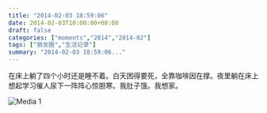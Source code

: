 ```yaml
---
title: "2014-02-03 18:59:06"
date: 2014-02-03T10:00:00+08:00
draft: false
categories: ["moments","2014","2014-02"]
tags: ["朋友圈","生活记录"]
summary: "2014-02-03 18:59:06..."
---
```


在床上躺了四个小时还是睡不着。白天困得要死，全靠咖啡因在撑。夜里躺在床上想起学习催人尿下一阵阵心惊胆寒。我肚子饿。我想家。

![Media 1](/Moments/photos/2014-02-03/201402031859060.jpg)
